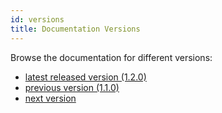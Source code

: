 ```yaml
---
id: versions
title: Documentation Versions
---
```


Browse the documentation for different versions:
- [latest released version (1.2.0)](/docs/getting-started)
- [previous version (1.1.0)](/docs/1.1.0/getting-started)
- [next version](/docs/next/getting-started)
